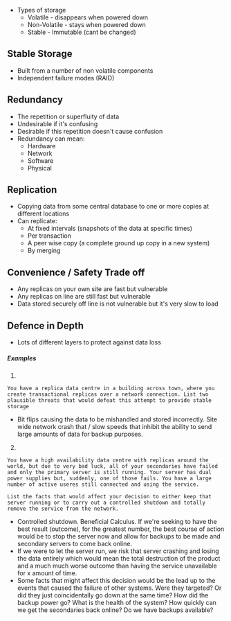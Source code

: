- Types of storage
	- Volatile - disappears when powered down
	- Non-Volatile - stays when powered down
	- Stable - Immutable (cant be changed)

## Stable Storage
- Built from a number of non volatile components
- Independent failure modes (RAID)

## Redundancy
- The repetition or superfluity of data
- Undesirable if it's confusing
- Desirable if this repetition doesn't cause confusion
- Redundancy can mean:
	- Hardware
	- Network
	- Software
	- Physical

## Replication
- Copying data from some central database to one or more copies at different locations
- Can replicate:
	- At fixed intervals (snapshots of the data at specific times)
	- Per transaction
	- A peer wise copy (a complete ground up copy in a new system)
	- By merging

## Convenience / Safety Trade off
- Any replicas on your own site are fast but vulnerable
- Any replicas on line are still fast but vulnerable
- Data stored securely off line is not vulnerable but it's very slow to load

## Defence in Depth
- Lots of different layers to protect against data loss

##### Examples

1.
```
You have a replica data centre in a building across town, where you create transactional replicas over a network connection. List two plausible threats that would defeat this attempt to provide stable storage
```

- Bit flips causing the data to be mishandled and stored incorrectly. Site wide network crash that / slow speeds that inhibit the ability to send large amounts of data for backup purposes.

2.
```
You have a high availability data centre with replicas around the world, but due to very bad luck, all of your secondaries have failed and only the primary server is still running. Your server has dual power supplies but, suddenly, one of those fails. You have a large number of active useres still connected and using the service.

List the facts that would affect your decision to either keep that server running or to carry out a controlled shutdown and totally remove the service from the network.
```

- Controlled shutdown. Beneficial Calculus. If we're seeking to have the best result (outcome), for the greatest number, the best course of action would be to stop the server now and allow for backups to be made and secondary servers to come back online.
- If we were to let the server run, we risk that server crashing and losing the data entirely which would mean the total destruction of the product and a much much worse outcome than having the service unavailable for x amount of time.
- Some facts that might affect this decision would be the lead up to the events that caused the failure of other systems. Were they targeted? Or did they just coincidentally go down at the same time? How did the backup power go? What is the health of the system? How quickly can we get the secondaries back online? Do we have backups available?